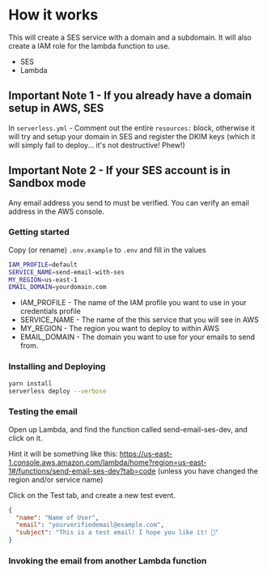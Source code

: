 # How it works

This will create a SES service with a domain and a subdomain. It will also create a IAM role for the lambda function to use.

* SES
* Lambda

## Important Note 1 - If you already have a domain setup in AWS, SES

In `serverless.yml` - Comment out the entire `resources:` block, otherwise it will try and setup your domain in SES and register the DKIM keys (which it will simply fail to deploy... it's not destructive! Phew!)

## Important Note 2 - If your SES account is in Sandbox mode

Any email address you send to must be verified. You can verify an email address in the AWS console.

### Getting started  

Copy (or rename) `.env.example` to `.env` and fill in the values

```bash
IAM_PROFILE=default
SERVICE_NAME=send-email-with-ses
MY_REGION=us-east-1
EMAIL_DOMAIN=yourdomain.com
```

* IAM_PROFILE - The name of the IAM profile you want to use in your credentials profile
* SERVICE_NAME - The name of the this service that you will see in AWS
* MY_REGION - The region you want to deploy to within AWS
* EMAIL_DOMAIN - The domain you want to use for your emails to send from.

### Installing and Deploying

```bash
yarn install
serverless deploy --verbose
```

### Testing the email

Open up Lambda, and find the function called send-email-ses-dev, and click on it.

Hint it will be something like this: https://us-east-1.console.aws.amazon.com/lambda/home?region=us-east-1#/functions/send-email-ses-dev?tab=code (unless you have changed the region and/or service name)

Click on the Test tab, and create a new test event. 

```json
{
  "name": "Name of User",
  "email": "yourverifiedemail@example.com",
  "subject": "This is a test email! I hope you like it! 🥳"
}
```

### Invoking the email from another Lambda function


